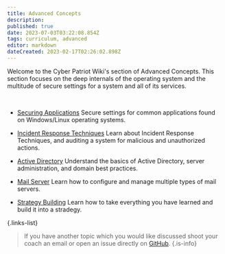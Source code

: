 ```yaml
---
title: Advanced Concepts
description: 
published: true
date: 2023-07-03T03:22:08.854Z
tags: curriculum, advanced
editor: markdown
dateCreated: 2023-02-17T02:26:02.898Z
---
```



Welcome to the Cyber Patriot Wiki's section of Advanced Concepts. This section focuses on the deep internals of the operating system and the multitude of secure settings for a system and all of its services.

<br>

- [Securing Applications](/curriculum/advanced/securing-applications.md) 
	Secure settings for common applications found on Windows/Linux operating systems.

- [Incident Response Techniques](/curriculum/advanced/incident-response-techniques.md)
	Learn about Incident Response Techniques, and auditing a system for malicious and unauthorized actions.

- [Active Directory](/curriculum/advanced/active-directory.md)
	Understand the basics of Active Directory, server administration, and domain best practices.

- [Mail Server](/curriculum/advanced/mail-servers.md)
	Learn how to configure and manage multiple types of mail servers.
  
- [Strategy Building](/curriculum/advanced/strategy-building.md)
	Learn how to take everything you have learned and build it into a stradegy.

{.links-list}


> If you have another topic which you would like discussed shoot your coach an email or open an issue directly on [GitHub](https://github.com/causeImCloudy/cyberpatriotwiki/issues).
{.is-info}